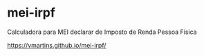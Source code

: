 # mei-irpf
Calculadora para MEI declarar de Imposto de Renda Pessoa Física

https://vmartins.github.io/mei-irpf/
